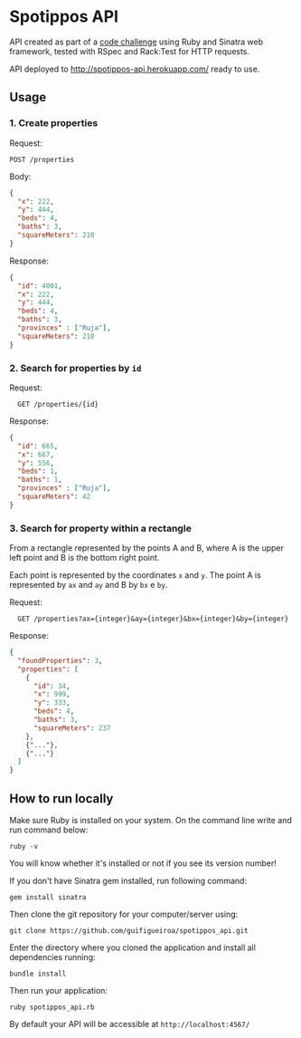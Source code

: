 # Spotippos API

API created as part of a [code challenge](https://github.com/VivaReal/code-challenge) using Ruby and Sinatra web framework, tested with RSpec and Rack:Test for HTTP requests.

API deployed to <http://spotippos-api.herokuapp.com/> ready to use.

## Usage

### 1. Create properties

Request:
```
POST /properties
```

Body:
```json
{
  "x": 222,
  "y": 444,
  "beds": 4,
  "baths": 3,
  "squareMeters": 210
}
```

Response:
```json
{
  "id": 4001,
  "x": 222,
  "y": 444,
  "beds": 4,
  "baths": 3,
  "provinces" : ["Ruja"],
  "squareMeters": 210
}
```

### 2. Search for properties by `id`

Request:
```
  GET /properties/{id}
```

Response:
```json
{
  "id": 665,
  "x": 667,
  "y": 556,
  "beds": 1,
  "baths": 1,
  "provinces" : ["Ruja"],
  "squareMeters": 42
}
```

### 3. Search for property within a rectangle

From a rectangle represented by the points A and B, where A is the upper left point and B is the bottom right point.

Each point is represented by the coordinates `x` and `y`. The point A is represented by `ax` and `ay` and B by `bx` e `by`.

Request:
```
  GET /properties?ax={integer}&ay={integer}&bx={integer}&by={integer}
```

Response:
```json
{
  "foundProperties": 3,
  "properties": [
    {
      "id": 34,
      "x": 999,
      "y": 333,
      "beds": 4,
      "baths": 3,
      "squareMeters": 237
    },
    {"..."},
    {"..."}
  ]
}
```

## How to run locally

Make sure Ruby is installed on your system. On the command line write and run command below:

  `ruby -v`
  
You will know whether it's installed or not if you see its version number!

If you don't have Sinatra gem installed, run following command:

  `gem install sinatra`

Then clone the git repository for your computer/server using:

  `git clone https://github.com/guifigueiroa/spotippos_api.git`
  
Enter the directory where you cloned the application and install all dependencies running:

  `bundle install`
  
Then run your application:

  `ruby spotippos_api.rb`
  
By default your API will be accessible at `http://localhost:4567/`
